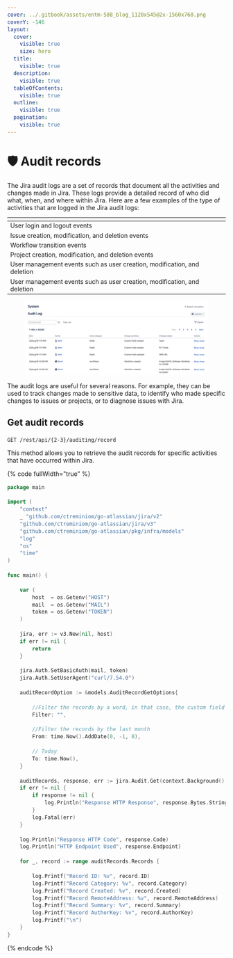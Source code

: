 ```yaml
---
cover: ../.gitbook/assets/entm-588_blog_1120x545@2x-1560x760.png
coverY: -146
layout:
  cover:
    visible: true
    size: hero
  title:
    visible: true
  description:
    visible: true
  tableOfContents:
    visible: true
  outline:
    visible: true
  pagination:
    visible: true
---
```


# 🛡️ Audit records

The Jira audit logs are a set of records that document all the activities and changes made in Jira. These logs provide a detailed record of who did what, when, and where within Jira. Here are a few examples of the type of activities that are logged in the Jira audit logs:

<table data-view="cards"><thead><tr><th></th></tr></thead><tbody><tr><td>User login and logout events</td></tr><tr><td>Issue creation, modification, and deletion events</td></tr><tr><td>Workflow transition events</td></tr><tr><td>Project creation, modification, and deletion events</td></tr><tr><td>User management events such as user creation, modification, and deletion</td></tr><tr><td>User management events such as user creation, modification, and deletion</td></tr></tbody></table>

<figure><img src="../.gitbook/assets/image (8) (2) (1).png" alt=""><figcaption></figcaption></figure>

The audit logs are useful for several reasons. For example, they can be used to track changes made to sensitive data, to identify who made specific changes to issues or projects, or to diagnose issues with Jira.

## Get audit records

`GET /rest/api/{2-3}/auditing/record`

This method allows you to retrieve the audit records for specific activities that have occurred within Jira.&#x20;

{% code fullWidth="true" %}
```go
package main

import (
	"context"
	_ "github.com/ctreminiom/go-atlassian/jira/v2"
	"github.com/ctreminiom/go-atlassian/jira/v3"
	"github.com/ctreminiom/go-atlassian/pkg/infra/models"
	"log"
	"os"
	"time"
)

func main() {

	var (
		host  = os.Getenv("HOST")
		mail  = os.Getenv("MAIL")
		token = os.Getenv("TOKEN")
	)

	jira, err := v3.New(nil, host)
	if err != nil {
		return
	}

	jira.Auth.SetBasicAuth(mail, token)
	jira.Auth.SetUserAgent("curl/7.54.0")

	auditRecordOption := &models.AuditRecordGetOptions{

		//Filter the records by a word, in that case, the custom field history
		Filter: "",

		//Filter the records by the last month
		From: time.Now().AddDate(0, -1, 0),

		// Today
		To: time.Now(),
	}

	auditRecords, response, err := jira.Audit.Get(context.Background(), auditRecordOption, 0, 500)
	if err != nil {
		if response != nil {
			log.Println("Response HTTP Response", response.Bytes.String())
		}
		log.Fatal(err)
	}

	log.Println("Response HTTP Code", response.Code)
	log.Println("HTTP Endpoint Used", response.Endpoint)

	for _, record := range auditRecords.Records {

		log.Printf("Record ID: %v", record.ID)
		log.Printf("Record Category: %v", record.Category)
		log.Printf("Record Created: %v", record.Created)
		log.Printf("Record RemoteAddress: %v", record.RemoteAddress)
		log.Printf("Record Summary: %v", record.Summary)
		log.Printf("Record AuthorKey: %v", record.AuthorKey)
		log.Printf("\n")
	}
}
```
{% endcode %}
